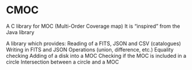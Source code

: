 # CMOC

A C library for MOC (Multi-Order Coverage map)
It is “inspired” from the Java library

A library which provides:
Reading of a FITS, JSON and CSV (catalogues) 
Writing in FITS and JSON
Operations (union, difference, etc.)
Equality checking
Adding of a disk into a MOC
Checking if the MOC is included in a circle
Intersection between a circle and a MOC
